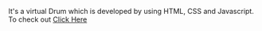 It's a virtual Drum which is developed by using HTML, CSS and Javascript.
To check out [Click Here](https://wanton-idol.github.io/JavaScript/VirtualDrum/)
